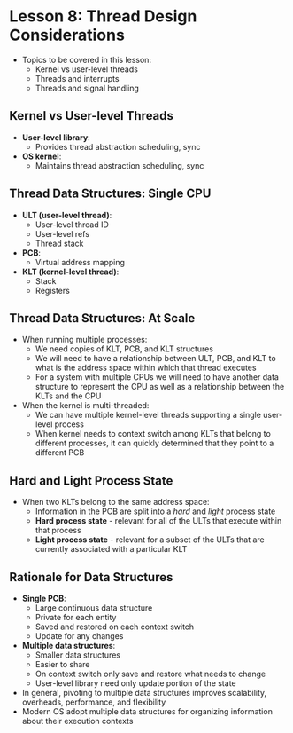 # Lesson 8: Thread Design Considerations

- Topics to be covered in this lesson:
  - Kernel vs user-level threads
  - Threads and interrupts
  - Threads and signal handling

## Kernel vs User-level Threads

- **User-level library**:
  - Provides thread abstraction scheduling, sync
- **OS kernel**:
  - Maintains thread abstraction scheduling, sync

## Thread Data Structures: Single CPU

- **ULT (user-level thread)**:
  - User-level thread ID
  - User-level refs
  - Thread stack
- **PCB**:
  - Virtual address mapping
- **KLT (kernel-level thread)**:
  - Stack
  - Registers

## Thread Data Structures: At Scale

- When running multiple processes:
  - We need copies of KLT, PCB, and KLT structures
  - We will need to have a relationship between ULT, PCB, and KLT to what is the address space within which that thread executes
  - For a system with multiple CPUs we will need to have another data structure to represent the CPU as well as a relationship between the KLTs and the CPU
- When the kernel is multi-threaded:
  - We can have multiple kernel-level threads supporting a single user-level process
  - When kernel needs to context switch among KLTs that belong to different processes, it can quickly determined that they point to a different PCB

## Hard and Light Process State

- When two KLTs belong to the same address space:
  - Information in the PCB are split into a *hard* and *light* process state
  - **Hard process state** - relevant for all of the ULTs that execute within that process
  - **Light process state** - relevant for a subset of the ULTs that are currently associated with a particular KLT

## Rationale for Data Structures

- **Single PCB**:
  - Large continuous data structure
  - Private for each entity
  - Saved and restored on each context switch
  - Update for any changes
- **Multiple data structures**:
  - Smaller data structures
  - Easier to share
  - On context switch only save and restore what needs to change
  - User-level library need only update portion of the state
- In general, pivoting to multiple data structures improves scalability, overheads, performance, and flexibility
- Modern OS adopt multiple data structures for organizing information about their execution contexts
